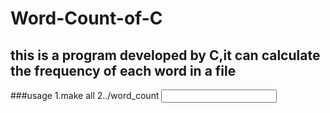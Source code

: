 # Word-Count-of-C
## this is a program developed by C,it can calculate the frequency of each word in a file
###usage 
1.make all
2../word_count <input file> <output file>
